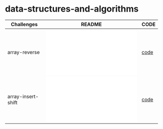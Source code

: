 # data-structures-and-algorithms

| Challenges         | README                                                 |CODE        |
| -------------------| ------------------------------------------------------ |-------------------------------------|
| array-reverse      | ![Whiteboard](challenges/array-reverse/README.md)       |[code](challenges/array-reverse/array-reverse.java) |
| array-insert-shift |![Whiteboard](challenges/array-insert-shift/README.md)   |[code](challenges/array-insert-shift/array-insert-shift.java)|
